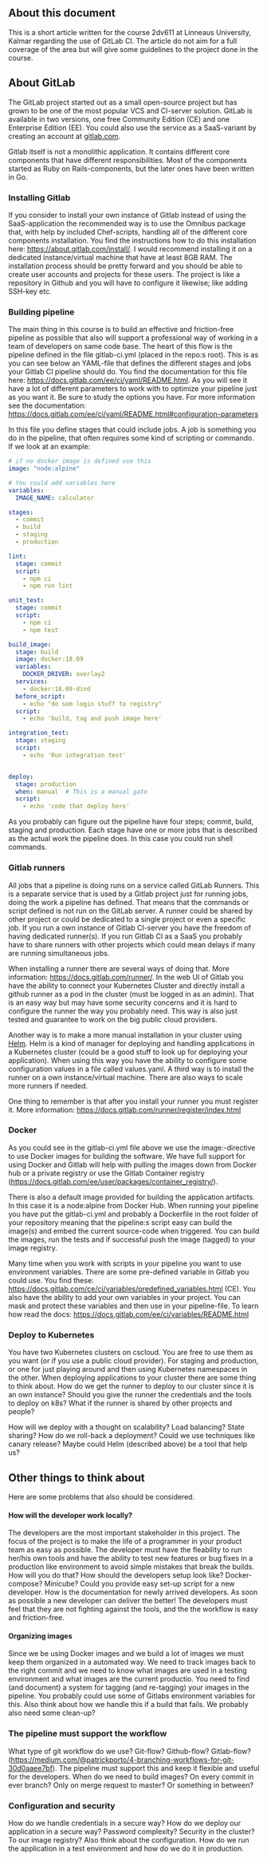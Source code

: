 ## About this document
This is a short article written for the course 2dv611 at Linneaus University, Kalmar regarding the use of GitLab CI. The article do not aim for a full coverage of the area but will give some guidelines to the project done in the course.

## About GitLab
The GitLab project started out as a small open-source project but has grown to be one of the most popular VCS and CI-server solution. GitLab is available in two versions, one free Community Edition (CE) and one Enterprise Edition (EE). You could also use the service as a SaaS-variant by creating an account at [gitlab.com](gitlab.com). 

Gitlab itself is not a monolithic application. It contains different core components that have different responsibilities. Most of the components started as Ruby on Rails-components, but the later ones have been written in Go.

### Installing Gitlab
If you consider to install your own instance of Gitlab instead of using the SaaS-application the recommended way is to use the Omnibus package that, with help by included Chef-scripts, handling all of the different core components installation. You find the instructions how to do this installation here: https://about.gitlab.com/install/. I would recommend installing it on a dedicated instance/virtual machine that have at least 8GB RAM. The installation process should be pretty forward and you should be able to create user accounts and projects for these users. The project is like a repository in Github and you will have to configure it likewise; like adding SSH-key etc.


### Building pipeline
The main thing in this course is to build an effective and friction-free pipeline as possible that also will support a professional way of working in a team of developers on same code base. The heart of this flow is the pipeline defined in the file gitlab-ci.yml (placed in the repo:s root). This is as you can see below an YAML-file that defines the different stages and jobs your Gitlab CI pipeline should do. You find the documentation for this file here: https://docs.gitlab.com/ee/ci/yaml/README.html. As you will see it have a lot of different parameters to work with to optimize your pipeline just as you want it. Be sure to study the options you have. For more information see the documentation: https://docs.gitlab.com/ee/ci/yaml/README.html#configuration-parameters

In this file you define stages that could include jobs. A job is something you do in the pipeline, that often requires some kind of scripting or commando. If we look at an example:

```yaml
# if no docker image is defined use this
image: "node:alpine"

# You could add variables here
variables:
  IMAGE_NAME: calculator

stages:
  - commit
  - build
  - staging
  - production

lint:
  stage: commit
  script:
    - npm ci
    - npm run lint

unit_test:
  stage: commit
  script:
    - npm ci
    - npm test

build_image:
  stage: build
  image: docker:18.09
  variables:
    DOCKER_DRIVER: overlay2
  services:
    - docker:18.09-dind
  before_script:
    - echo "do som login stuff to registry"
  script:
    - echo 'build, tag and push image here'

integration_test:
  stage: staging
  script:
    - echo 'Run integration test'


deploy:
  stage: production
  when: manual  # This is a manual gate
  script:
    - echo 'code that deploy here'

```

As you probably can figure out the pipeline have four steps; commit, build, staging and production. Each stage have one or more jobs that is described as the actual work the pipeline does. In this case you could run shell commands.

### Gitlab runners
All jobs that a pipeline is doing runs on a service called GitLab Runners. This is a separate service that is used by a Gitlab project just for running jobs, doing the work a pipeline has defined. That means that the commands or script defined is not run on the GitLab server. A runner could be shared by other project or could be dedicated to a single project or even a specific job. If you run a own instance of Gitlab CI-server you have the freedom of having dedicated runner(s). If you run Gitlab CI as a SaaS you probably have to share runners with other projects which could mean delays if many are running simultaneous jobs. 

When installing a runner there are several ways of doing that. More information: https://docs.gitlab.com/runner/. In the web UI of Gitlab you have the ability to connect your Kubernetes Cluster and directly install a github runner as a pod in the cluster (must be logged in as an admin). That is an easy way but may have some security concerns and it is hard to configure the runner the way you probably need. This way is also just tested and guarantee to work on the big public cloud providers. 

Another way is to make a more manual installation in your cluster using [Helm](https://helm.sh/). Helm is a kind of manager for deploying and handling applications in a Kubernetes cluster (could be a good stuff to look up for deploying your application). When using this way you have the ability to configure some configuration values in a file called values.yaml. A third way is to install the runner on a own instance/virtual machine. There are also ways to scale more runners if needed.

One thing to remember is that after you install your runner you must register it. More information: https://docs.gitlab.com/runner/register/index.html

### Docker
As you could see in the gitlab-ci.yml file above we use the image:-directive to use Docker images for building the software. We have full support for using Docker and Gitlab will help with pulling the images down from Docker hub or a private registry or use the Gitlab Container registry (https://docs.gitlab.com/ee/user/packages/container_registry/). 

There is also a default image provided for building the application artifacts. In this case it is a node:alpine from Docker Hub. When running your pipeline you have put the gitlab-ci.yml and probably a Dockerfile in the root folder of your repository meaning that the pipeline:s script easy can build the image(s) and embed the current source-code when triggered. You can build the images, run the tests and if successful push the image (tagged) to your image registry.

Many time when you work with scripts in your pipeline you want to use environment variables. There are some pre-defined variable in Gitlab you could use. You find these: https://docs.gitlab.com/ce/ci/variables/predefined_variables.html (CE). You also have the ability to add your own variables in your project. You can mask and protect these variables and then use in your pipeline-file. To learn how read the docs: https://docs.gitlab.com/ee/ci/variables/README.html

### Deploy to Kubernetes
You have two Kubernetes clusters on cscloud. You are free to use them as you want (or if you use a public cloud provider). For staging and production, or one for just playing around and then using Kubernetes namespaces in the other. When deploying applications to your cluster there are some thing to think about. How do we get the runner to deploy to our cluster since it is an own instance? Should you give the runner the credentials and the tools to deploy on k8s? What if the runner is shared by other projects and people?

How will we deploy with a thought on scalability? Load balancing? State sharing? How do we roll-back a deployment? Could we use techniques like canary release?
Maybe could Helm (described above) be a tool that help us?

## Other things to think about
Here are some problems that also should be considered.

#### How will the developer work locally?
The developers are the most important stakeholder in this project. The focus of the project is to make the life of a programmer in your product team as easy as possible. The developer must have the fleability to run her/his own tools and have the ability to test new features or bug fixes in a production like environment to avoid simple mistakes that break the builds. How will you do that? How should the developers setup look like? Docker-compose? Minicube? Could you provide easy set-up script for a new developer. How is the documentation for newly arrived developers. As soon as possible a new developer can deliver the better! The developers must feel that they are not fighting against the tools, and the the workflow is easy and friction-free.

#### Organizing images
Since we be using Docker images and we build a lot of images we must keep them organized in a automated way. We need to track images back to the right commit and we need to know what images are used in a testing environment and what images are the current productio. You need to find (and document) a system for tagging (and re-tagging) your images in the pipeline. You probably could use some of Gitlabs environment variables for this. Also think about how we handle this if a build that fails. We probably also need some clean-up?

### The pipeline must support the workflow
What type of git workflow do we use? Git-flow? Github-flow? Gitlab-flow? (https://medium.com/@patrickporto/4-branching-workflows-for-git-30d0aaee7bf). The pipeline must support this and keep it flexible and useful for the developers. When do we need to build images? On every commit in ever branch? Only on merge request to master? Or something in between?  

### Configuration and security
How do we handle credentials in a secure way? How do we deploy our application in a secure way? Password complexity? Security in the cluster? To our image registry?
Also think about the configuration. How do we run the application in a test environment and how do we do it in production.
  




